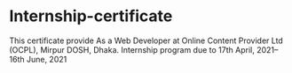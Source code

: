 # Internship-certificate
This certificate provide As a  Web Developer at Online Content Provider Ltd (OCPL), Mirpur DOSH, Dhaka.  Internship program due to 17th April, 2021– 16th June, 2021
